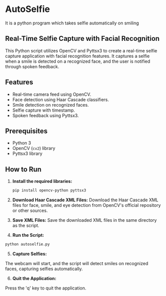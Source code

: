 # AutoSelfie
  It is a python program which takes selfie automatically on smiling 

## Real-Time Selfie Capture with Facial Recognition

This Python script utilizes OpenCV and Pyttsx3 to create a real-time selfie capture application with facial recognition features. It captures a selfie when a smile is detected on a recognized face, and the user is notified through spoken feedback.

## Features

- Real-time camera feed using OpenCV.
- Face detection using Haar Cascade classifiers.
- Smile detection on recognized faces.
- Selfie capture with timestamp.
- Spoken feedback using Pyttsx3.

## Prerequisites

- Python 3
- OpenCV (`cv2`) library
- Pyttsx3 library

## How to Run

1. **Install the required libraries:**
   ```bash
   pip install opencv-python pyttsx3
   ```
2. **Download Haar Cascade XML Files:**
  Download the Haar Cascade XML files for face, smile, and eye detection from OpenCV's official repository or other sources.

3. **Save XML Files:**
  Save the downloaded XML files in the same directory as the script.

4. **Run the Script:**

  ```bash
  python autoselfie.py
  ```
5. **Capture Selfies:**

  The webcam will start, and the script will detect smiles on recognized faces, capturing selfies automatically.

6. **Quit the Application:**

  Press the 'q' key to quit the application.
